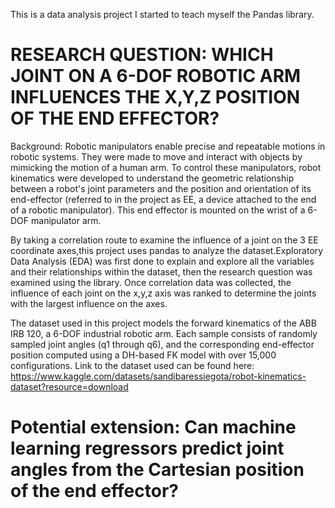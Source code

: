 This is a data analysis project I started to teach myself the Pandas library. 

# RESEARCH QUESTION: WHICH JOINT ON A 6-DOF ROBOTIC ARM INFLUENCES THE X,Y,Z POSITION OF THE END EFFECTOR?

Background:
Robotic manipulators enable precise and repeatable motions in robotic systems. They were made to move and interact with objects by mimicking the motion of a human arm. To control these manipulators, robot kinematics were developed to understand the geometric relationship between a robot's joint parameters and the position and orientation of its end-effector (referred to in the project as EE, a device attached to the end of a robotic manipulator). This end effector is mounted on the wrist of a 6-DOF manipulator arm.

By taking a correlation route to examine the influence of a joint on the 3 EE coordinate axes,this project uses pandas to analyze the dataset.Exploratory Data Analysis (EDA) was first done to explain and explore all the variables and their relationships within the dataset, then the research question was examined using the library. Once correlation data was collected, the influence of each joint on the x,y,z axis was ranked to determine the joints with the largest influence on the axes. 

The dataset used in this project models the forward kinematics of the ABB IRB 120, a 6-DOF industrial robotic arm. Each sample consists of randomly sampled joint angles (q1 through q6), and the corresponding end-effector position computed using a DH-based FK model with over 15,000 configurations. Link to the dataset used can be found here: https://www.kaggle.com/datasets/sandibaressiegota/robot-kinematics-dataset?resource=download

# Potential extension: Can machine learning regressors predict joint angles from the Cartesian position of the end effector?